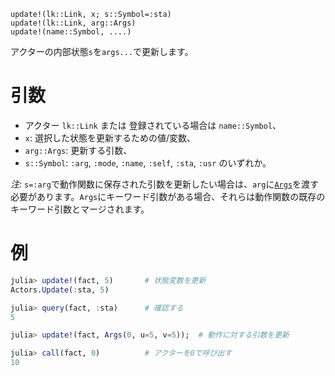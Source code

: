 ```
update!(lk::Link, x; s::Symbol=:sta)
update!(lk::Link, arg::Args)
update!(name::Symbol, ....)
```

アクターの内部状態`s`を`args...`で更新します。

# 引数

  * アクター `lk::Link` または 登録されている場合は `name::Symbol`、
  * `x`: 選択した状態を更新するための値/変数、
  * `arg::Args`: 更新する引数、
  * `s::Symbol`: `:arg`, `:mode`, `:name`, `:self`, `:sta`, `:usr` のいずれか。

*注:* `s=:arg`で動作関数に保存された引数を更新したい場合は、`arg`に[`Args`](@ref)を渡す必要があります。`Args`にキーワード引数がある場合、それらは動作関数の既存のキーワード引数とマージされます。

# 例

```julia
julia> update!(fact, 5)       # 状態変数を更新
Actors.Update(:sta, 5)

julia> query(fact, :sta)      # 確認する
5

julia> update!(fact, Args(0, u=5, v=5));  # 動作に対する引数を更新 

julia> call(fact, 0)          # アクターを0で呼び出す
10
```
